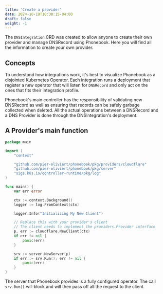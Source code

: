 ```yaml
---
title: 'Create a provider'
date: 2024-10-18T10:38:15-04:00
draft: false
weight: -1
---
```


The `DNSIntegration` CRD was created to allow anyone to create their own provider and manage DNSRecord using Phonebook. Here you will find all the information to create your own provider.

## Concepts

To understand how integrations work, it's best to visualize Phonebook as a disjointed Kubernetes Operator. Each integration runs a deployment that register a new operator that will listen for `DNSRecord` and only act on the ones that fits their integration profile.

Phonebook's main controller has the responsibility of validating new DNSRecord as well as ensuring that records can be safely garbage collected when deleted. All the actual operations between a DNSRecord and a DNS Provider is done through the DNSIntegration's deployment.

## A Provider's main function

```go {filename="main.go"}
package main

import (
	"context"

	"github.com/pier-oliviert/phonebook/pkg/providers/cloudflare"
	"github.com/pier-oliviert/phonebook/pkg/server"
	"sigs.k8s.io/controller-runtime/pkg/log"
)

func main() {
	var err error

	ctx := context.Background()
	logger := log.FromContext(ctx)

	logger.Info("Initializing My New Client")

    // Replace this with your provider's client
    // The client needs to implement the providers.Provider interface
	p, err := cloudflare.NewClient(ctx)
	if err != nil {
		panic(err)
	}

	srv := server.NewServer(p)
	if err := srv.Run(); err != nil {
		panic(err)
	}
}
```

The server that Phonebook provides is a fully configured operator. The call `srv.Run()` will block and will then pass off all the request to the client.
